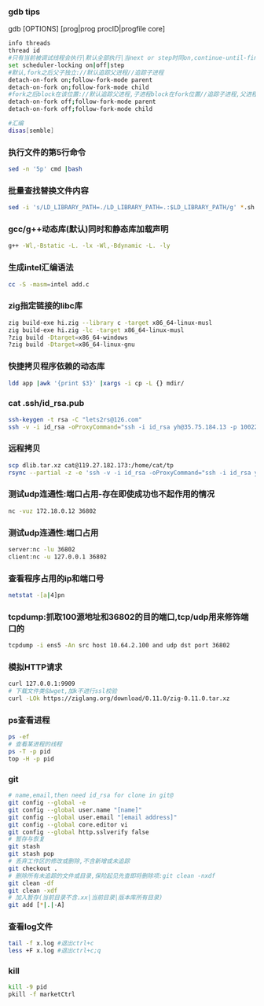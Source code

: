 ### gdb tips
gdb [OPTIONS] [prog|prog procID|progfile core]
```bash
info threads
thread id
#只有当前被调试线程会执行|默认全部执行|当next or step时同on,continue-until-finish等大跳转则全部运行,此时遇到断点(包括另一线程处的断点)则切换为当前线程
set scheduler-locking on|off|step
#默认,fork之后父子独立://默认追踪父进程//追踪子进程
detach-on-fork on;follow-fork-mode parent
detach-on-fork on;follow-fork-mode child
#fork之后block在该位置://默认追踪父进程,子进程block在fork位置//追踪子进程,父进程block在fork位置
detach-on-fork off;follow-fork-mode parent
detach-on-fork off;follow-fork-mode child

#汇编
disas[semble]
```

### 执行文件的第5行命令
```bash
sed -n '5p' cmd |bash
```

### 批量查找替换文件内容
```bash
sed -i 's/LD_LIBRARY_PATH=./LD_LIBRARY_PATH=.:$LD_LIBRARY_PATH/g' *.sh
```

### gcc/g++动态库(默认)同时和静态库加载声明
```bash
g++ -Wl,-Bstatic -L. -lx -Wl,-Bdynamic -L. -ly
```

### 生成intel汇编语法
```bash
cc -S -masm=intel add.c
```

### zig指定链接的libc库
```bash
zig build-exe hi.zig --library c -target x86_64-linux-musl
zig build-exe hi.zig -lc -target x86_64-linux-musl
?zig build -Dtarget=x86_64-windows
?zig build -Dtarget=x86_64-linux-gnu
```

### 快捷拷贝程序依赖的动态库
```bash
ldd app |awk '{print $3}' |xargs -i cp -L {} mdir/
```
### cat .ssh/id_rsa.pub
```bash
ssh-keygen -t rsa -C "lets2rs@126.com"
ssh -v -i id_rsa -oProxyCommand="ssh -i id_rsa yh@35.75.184.13 -p 10022 -N -W %h:%p" yh@10.64.4.45
```

### 远程拷贝
```bash
scp dlib.tar.xz cat@119.27.182.173:/home/cat/tp
rsync --partial -z -e 'ssh -v -i id_rsa -oProxyCommand="ssh -i id_rsa yh@35.75.184.13 -p 10022 -N -W %h:%p"' mCtrl.tar.xz yh@10.64.4.45:~
```

### 测试udp连通性:端口占用-存在即使成功也不起作用的情况
```bash
nc -vuz 172.18.0.12 36802
```

### 测试udp连通性:端口占用
```bash
server:nc -lu 36802
client:nc -u 127.0.0.1 36802
```

### 查看程序占用的ip和端口号
```bash
netstat -[a|4]pn
```

### tcpdump:抓取100源地址和36802的目的端口,tcp/udp用来修饰端口的
```bash
tcpdump -i ens5 -An src host 10.64.2.100 and udp dst port 36802
```

### 模拟HTTP请求
```bash
curl 127.0.0.1:9909
# 下载文件类似wget,加k不进行ssl校验
curl -LOk https://ziglang.org/download/0.11.0/zig-0.11.0.tar.xz
```

### ps查看进程
```bash
ps -ef
# 查看某进程的线程
ps -T -p pid
top -H -p pid
```

### git
```bash
# name,email,then need id_rsa for clone in git@
git config --global -e
git config --global user.name "[name]"
git config --global user.email "[email address]"
git config --global core.editor vi
git config --global http.sslverify false
# 暂存与恢复
git stash
git stash pop
# 丢弃工作区的修改或删除,不含新增或未追踪
git checkout .
# 删除所有未追踪的文件或目录,保险起见先查即将删除项:git clean -nxdf
git clean -df
git clean -xdf
# 加入暂存(当前目录不含.xx|当前目录|版本库所有目录)
git add [*|.|-A]
```

### 查看log文件
```bash
tail -f x.log #退出ctrl+c
less +F x.log #退出ctrl+c;q
```

### kill
```bash
kill -9 pid
pkill -f marketCtrl
```
